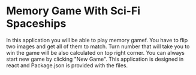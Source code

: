 # Memory Game With Sci-Fi Spaceships

In this application you will be able to play memory gamef. You have to flip two images and get all of them to match. Turn number that will take you to win the game will be also calculated on top right corner. You can always start new game by clicking "New Game". This application is designed in react and Package.json is provided with the files.
